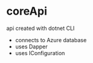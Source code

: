 # coreApi
api created with dotnet CLI

* connects to Azure database
* uses Dapper
* uses IConfiguration
